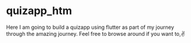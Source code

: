 # quizapp_htm

Here I am going to build a quizapp using flutter as part of my journey through the amazing journey. Feel free to browse around if you want to,✌
